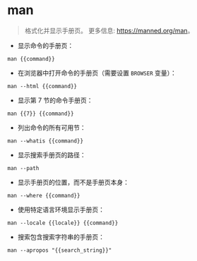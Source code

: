 # man

> 格式化并显示手册页。
> 更多信息: <https://manned.org/man>。

- 显示命令的手册页：

`man {{command}}`

- 在浏览器中打开命令的手册页（需要设置 `BROWSER` 变量）：

`man --html {{command}}`

- 显示第 7 节的命令手册页：

`man {{7}} {{command}}`

- 列出命令的所有可用节：

`man --whatis {{command}}`

- 显示搜索手册页的路径：

`man --path`

- 显示手册页的位置，而不是手册页本身：

`man --where {{command}}`

- 使用特定语言环境显示手册页：

`man --locale {{locale}} {{command}}`

- 搜索包含搜索字符串的手册页：

`man --apropos "{{search_string}}"`